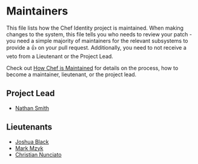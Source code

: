 # Maintainers

This file lists how the Chef Identity project is maintained. When making changes
to the system, this file tells you who needs to review your patch - you need a
simple majority of maintainers for the relevant subsystems to provide a :+1: on
your pull request. Additionally, you need to not receive a veto from a
Lieutenant or the Project Lead.

Check out
[How Chef is Maintained](https://github.com/chef/chef-rfc/blob/master/rfc030-maintenance-policy.md#how-the-project-is-maintained)
for details on the process, how to become a maintainer, lieutenant, or the
project lead.

## Project Lead

* [Nathan Smith](https://github.com/smith)

## Lieutenants

* [Joshua Black](https://github.com/raskchanky)
* [Mark Mzyk](https://github.com/mmzyk)
* [Christian Nunciato](https://github.com/cnunciato)
